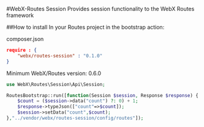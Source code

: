 #WebX-Routes Session
Provides session functionality to the WebX Routes framework

##How to install
In your Routes project in the bootstrap action:

composer.json
```json
require : {
    "webx/routes-session" : "0.1.0"
}
```

Minimum WebX/Routes version: 0.6.0

```php
use WebX\Routes\Session\Api\Session;

RoutesBootstrap::run([function(Session $session, Response $response) {
    $count = ($session->data("count") ?: 0) + 1;
    $response->typeJson(["count"=>$count]);
    $session->setData("count",$count);
},"../vendor/webx/routes-session/config/routes"]);

```


